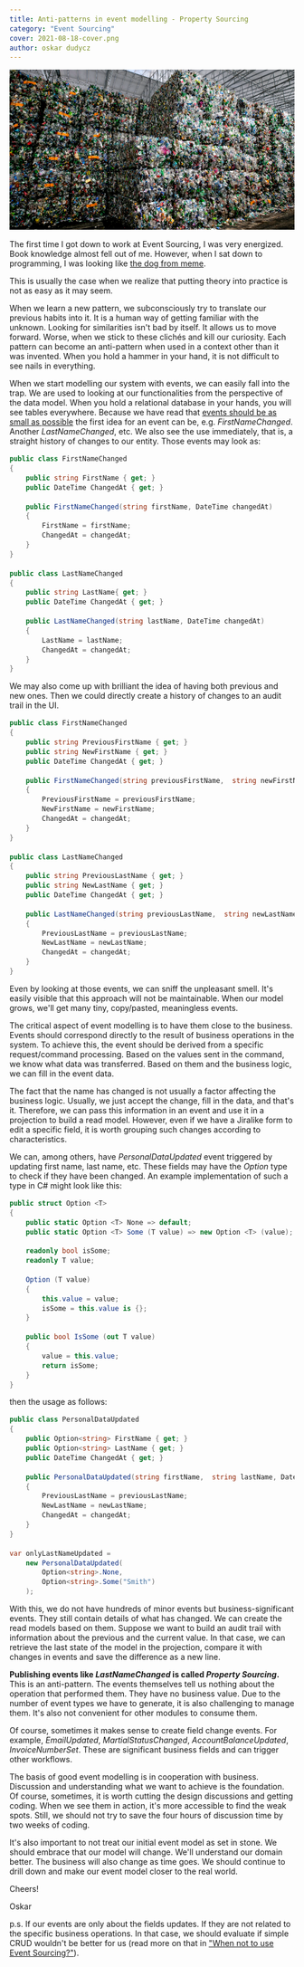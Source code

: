 ```yaml
---
title: Anti-patterns in event modelling - Property Sourcing
category: "Event Sourcing"
cover: 2021-08-18-cover.png
author: oskar dudycz
---
```


![cover](2021-08-18-cover.png)

The first time I got down to work at Event Sourcing, I was very energized. Book knowledge almost fell out of me. However, when I sat down to programming, I was looking like [the dog from meme](https://miro.medium.com/max/1200/1*snTXFElFuQLSFDnvZKJ6IA.png).

This is usually the case when we realize that putting theory into practice is not as easy as it may seem.

When we learn a new pattern, we subconsciously try to translate our previous habits into it. It is a human way of getting familiar with the unknown. Looking for similarities isn't bad by itself. It allows us to move forward. Worse, when we stick to these clichés and kill our curiosity. Each pattern can become an anti-pattern when used in a context other than it was invented. When you hold a hammer in your hand, it is not difficult to see nails in everything.

When we start modelling our system with events, we can easily fall into the trap. We are used to looking at our functionalities from the perspective of the data model. When you hold a relational database in your hands, you will see tables everywhere. Because we have read that [events should be as small as possible](/en/events_should_be_as_small_as_possible/) the first idea for an event can be, e.g. *FirstNameChanged*. Another *LastNameChanged*, etc. We also see the use immediately, that is, a straight history of changes to our entity. Those events may look as: 

```csharp
public class FirstNameChanged
{
    public string FirstName { get; }
    public DateTime ChangedAt { get; }

    public FirstNameChanged(string firstName, DateTime changedAt)
    {
        FirstName = firstName;
        ChangedAt = changedAt;
    }
}

public class LastNameChanged
{
    public string LastName{ get; }
    public DateTime ChangedAt { get; }

    public LastNameChanged(string lastName, DateTime changedAt)
    {
        LastName = lastName;
        ChangedAt = changedAt;
    }
}
```

We may also come up with brilliant the idea of having both previous and new ones. Then we could directly create a history of changes to an audit trail in the UI.

```csharp
public class FirstNameChanged
{
    public string PreviousFirstName { get; }
    public string NewFirstName { get; }
    public DateTime ChangedAt { get; }

    public FirstNameChanged(string previousFirstName,  string newFirstName, DateTime changedAt)
    {
        PreviousFirstName = previousFirstName;
        NewFirstName = newFirstName;
        ChangedAt = changedAt;
    }
}

public class LastNameChanged
{
    public string PreviousLastName { get; }
    public string NewLastName { get; }
    public DateTime ChangedAt { get; }

    public LastNameChanged(string previousLastName,  string newLastName, DateTime changedAt)
    {
        PreviousLastName = previousLastName;
        NewLastName = newLastName;
        ChangedAt = changedAt;
    }
}
```
Even by looking at those events, we can sniff the unpleasant smell. It's easily visible that this approach will not be maintainable. When our model grows, we'll get many tiny, copy/pasted, meaningless events.

The critical aspect of event modelling is to have them close to the business. Events should correspond directly to the result of business operations in the system. To achieve this, the event should be derived from a specific request/command processing. Based on the values ​​sent in the command, we know what data was transferred. Based on them and the business logic, we can fill in the event data.

The fact that the name has changed is not usually a factor affecting the business logic. Usually, we just accept the change, fill in the data, and that's it. Therefore, we can pass this information in an event and use it in a projection to build a read model. However, even if we have a Jiralike form to edit a specific field, it is worth grouping such changes according to characteristics.

We can, among others, have *PersonalDataUpdated* event triggered by updating first name, last name, etc. These fields may have the *Option*  type to check if they have been changed. An example implementation of such a type in C# might look like this:

```csharp
public struct Option <T>
{
    public static Option <T> None => default;
    public static Option <T> Some (T value) => new Option <T> (value);

    readonly bool isSome;
    readonly T value;

    Option (T value)
    {
        this.value = value;
        isSome = this.value is {};
    }

    public bool IsSome (out T value)
    {
        value = this.value;
        return isSome;
    }
}
```

then the usage as follows:

```csharp
public class PersonalDataUpdated
{
    public Option<string> FirstName { get; }
    public Option<string> LastName { get; }
    public DateTime ChangedAt { get; }

    public PersonalDataUpdated(string firstName,  string lastName, DateTime changedAt)
    {
        PreviousLastName = previousLastName;
        NewLastName = newLastName;
        ChangedAt = changedAt;
    }
}

var onlyLastNameUpdated = 
    new PersonalDataUpdated(
        Option<string>.None, 
        Option<string>.Some("Smith")
    );
```

With this, we do not have hundreds of minor events but business-significant events. They still contain details of what has changed. We can create the read models based on them. Suppose we want to build an audit trail with information about the previous and the current value. In that case, we can retrieve the last state of the model in the projection, compare it with changes in events and save the difference as a new line.

**Publishing events like _LastNameChanged_ is called _Property Sourcing_.** This is an anti-pattern. The events themselves tell us nothing about the operation that performed them. They have no business value. Due to the number of event types we have to generate, it is also challenging to manage them. It's also not convenient for other modules to consume them.

Of course, sometimes it makes sense to create field change events. For example, *EmailUpdated*, *MartialStatusChanged*, *AccountBalanceUpdated*, *InvoiceNumberSet*. These are significant business fields and can trigger other workflows.

The basis of good event modelling is in cooperation with business. Discussion and understanding what we want to achieve is the foundation. Of course, sometimes, it is worth cutting the design discussions and getting coding. When we see them in action, it's more accessible to find the weak spots. Still, we should not try to save the four hours of discussion time by two weeks of coding.

It's also important to not treat our initial event model as set in stone. We should embrace that our model will change. We'll understand our domain better. The business will also change as time goes. We should continue to drill down and make our event model closer to the real world.

Cheers!

Oskar

p.s. If our events are only about the fields updates. If they are not related to the specific business operations. In that case, we should evaluate if simple CRUD wouldn't be better for us (read more on that in ["When not to use Event Sourcing?"](/en/when_not_to_use_event_sourcing/)).